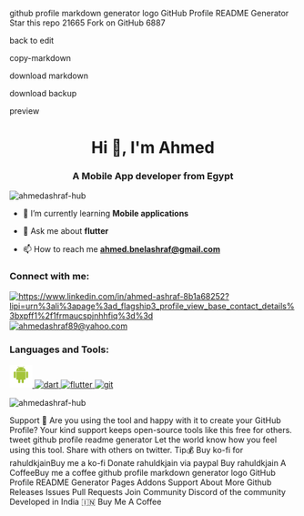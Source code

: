 github profile markdown generator logo
GitHub Profile README Generator
Star this repo
21665
Fork on GitHub
6887

back to edit

copy-markdown

download markdown

download backup

preview
<h1 align="center">Hi 👋, I'm Ahmed</h1>
<h3 align="center">A Mobile App developer from Egypt</h3>

<p align="left"> <img src="https://komarev.com/ghpvc/?username=ahmedashraf-hub&label=Profile%20views&color=0e75b6&style=flat" alt="ahmedashraf-hub" /> </p>

- 🌱 I’m currently learning **Mobile applications**

- 💬 Ask me about **flutter**

- 📫 How to reach me **ahmed.bnelashraf@gmail.com**

<h3 align="left">Connect with me:</h3>
<p align="left">
<a href="https://linkedin.com/in/https://www.linkedin.com/in/ahmed-ashraf-8b1a68252?lipi=urn%3ali%3apage%3ad_flagship3_profile_view_base_contact_details%3bxpff1%2f1frmaucspjnhhfiq%3d%3d" target="blank"><img align="center" src="https://raw.githubusercontent.com/rahuldkjain/github-profile-readme-generator/master/src/images/icons/Social/linked-in-alt.svg" alt="https://www.linkedin.com/in/ahmed-ashraf-8b1a68252?lipi=urn%3ali%3apage%3ad_flagship3_profile_view_base_contact_details%3bxpff1%2f1frmaucspjnhhfiq%3d%3d" height="30" width="40" /></a>
<a href="https://fb.com/ahmedashraf89@yahoo.com" target="blank"><img align="center" src="https://raw.githubusercontent.com/rahuldkjain/github-profile-readme-generator/master/src/images/icons/Social/facebook.svg" alt="ahmedashraf89@yahoo.com" height="30" width="40" /></a>
</p>

<h3 align="left">Languages and Tools:</h3>
<p align="left"> <a href="https://developer.android.com" target="_blank" rel="noreferrer"> <img src="https://raw.githubusercontent.com/devicons/devicon/master/icons/android/android-original-wordmark.svg" alt="android" width="40" height="40"/> </a> <a href="https://dart.dev" target="_blank" rel="noreferrer"> <img src="https://www.vectorlogo.zone/logos/dartlang/dartlang-icon.svg" alt="dart" width="40" height="40"/> </a> <a href="https://flutter.dev" target="_blank" rel="noreferrer"> <img src="https://www.vectorlogo.zone/logos/flutterio/flutterio-icon.svg" alt="flutter" width="40" height="40"/> </a> <a href="https://git-scm.com/" target="_blank" rel="noreferrer"> <img src="https://www.vectorlogo.zone/logos/git-scm/git-scm-icon.svg" alt="git" width="40" height="40"/> </a> </p>

<p><img align="center" src="https://github-readme-stats.vercel.app/api/top-langs?username=ahmedashraf-hub&show_icons=true&locale=en&layout=compact" alt="ahmedashraf-hub" /></p>

Support 🙏
Are you using the tool and happy with it to create your GitHub Profile?
Your kind support keeps open-source tools like this free for others.
tweet github profile readme generator
Let the world know how you feel using this tool. Share with others on twitter.
Tip💰
Buy ko-fi for rahuldkjainBuy me a ko-fi
Donate rahuldkjain via paypal
Buy rahuldkjain A CoffeeBuy me a coffee
github profile markdown generator logo
GitHub Profile README Generator
Pages
Addons
Support
About
More
Github
Releases
Issues
Pull Requests
Join Community
Discord of the community
Developed in India 🇮🇳
Buy Me A Coffee
